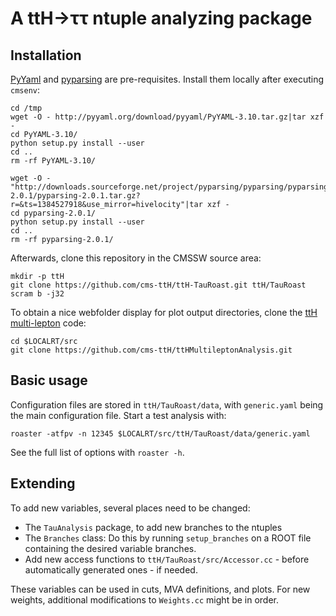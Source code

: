 # A ttH→ττ ntuple analyzing package

## Installation

[PyYaml](http://pyyaml.org/wiki/PyYAML) and [pyparsing]() are pre-requisites.
Install them locally after executing `cmsenv`:

    cd /tmp
    wget -O - http://pyyaml.org/download/pyyaml/PyYAML-3.10.tar.gz|tar xzf -
    cd PyYAML-3.10/
    python setup.py install --user
    cd ..
    rm -rf PyYAML-3.10/

    wget -O - "http://downloads.sourceforge.net/project/pyparsing/pyparsing/pyparsing-2.0.1/pyparsing-2.0.1.tar.gz?r=&ts=1384527918&use_mirror=hivelocity"|tar xzf -
    cd pyparsing-2.0.1/
    python setup.py install --user
    cd ..
    rm -rf pyparsing-2.0.1/

Afterwards, clone this repository in the CMSSW source area:

    mkdir -p ttH
    git clone https://github.com/cms-ttH/ttH-TauRoast.git ttH/TauRoast
    scram b -j32

To obtain a nice webfolder display for plot output directories, clone the
[ttH multi-lepton](https://github.com/cms-ttH/ttHMultileptonAnalysis) code:

    cd $LOCALRT/src
    git clone https://github.com/cms-ttH/ttHMultileptonAnalysis.git

## Basic usage

Configuration files are stored in `ttH/TauRoast/data`,
with `generic.yaml` being the main configuration file.
Start a test analysis with:

    roaster -atfpv -n 12345 $LOCALRT/src/ttH/TauRoast/data/generic.yaml

See the full list of options with `roaster -h`.

## Extending

To add new variables, several places need to be changed:

* The `TauAnalysis` package, to add new branches to the ntuples
* The `Branches` class:  Do this by running `setup_branches` on a ROOT file
  containing the desired variable branches.
* Add new access functions to `ttH/TauRoast/src/Accessor.cc` - before
  automatically generated ones - if needed.

These variables can be used in cuts, MVA definitions, and plots.
For new weights, additional modifications to `Weights.cc` might be in order.
